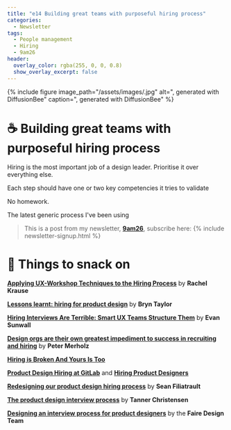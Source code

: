 ```yaml
---
title: "e14 Building great teams with purposeful hiring process"
categories:
  - Newsletter
tags:
  - People management
  - Hiring
  - 9am26
header:
  overlay_color: rgba(255, 0, 0, 0.8)
  show_overlay_excerpt: false
---
```


{% include figure image_path="/assets/images/.jpg" alt=", generated with DiffusionBee" caption=", generated with DiffusionBee" %}

# ☕  Building great teams with purposeful hiring process

Hiring is the most important job of a design leader. Prioritise it over everything else.

Each step should have one or two key competencies it tries to validate

No homework.

The latest generic process I've been using

> This is a post from my newsletter, **[9am26](https://polgarp.com/categories/newsletter/)**, subscribe here:
> {% include newsletter-signup.html %}

# 🍪 Things to snack on

**[Applying UX-Workshop Techniques to the Hiring Process](https://www.nngroup.com/articles/ux-workshops-in-hiring/)** by **Rachel Krause**

**[Lessons learnt: hiring for product design](https://medium.com/thriva/https-medium-com-thriva-lessons-learnt-hiring-for-product-design-c357b53ffb97)** by **Bryn Taylor**

**[Hiring Interviews Are Terrible: Smart UX Teams Structure Them](https://www.nngroup.com/articles/structured-hiring-interviews/)** by **Evan Sunwall**

**[Design orgs are their own greatest impediment to success in recruiting and hiring](https://www.petermerholz.com/blog/design-orgs-are-their-own-greatest-impediment-to-success-in-recruiting-and-hiring/)** by **Peter Merholz**

**[Hiring is Broken And Yours Is Too](https://software.rajivprab.com/2019/07/27/hiring-is-broken-and-yours-is-too/)**

**[Product Design Hiring at GitLab](https://about.gitlab.com/job-families/product/product-designer/#hiring-process)** and **[Hiring Product Designers](https://about.gitlab.com/handbook/product/ux/product-design/hiring-product-designers.html)** 

**[Redesigning our product design hiring process](https://uxdesign.cc/redesigning-our-product-design-hiring-process-de7d0ee80515)** by **Sean Filiatrault**

**[The product design interview process](https://www.tannerchristensen.com/blog/the-product-design-interview-process)** by **Tanner Christensen**

**[Designing an interview process for product designers](https://craft.faire.com/designing-an-interview-process-for-product-designers-b6ada19a957b)** by the **Faire Design Team**